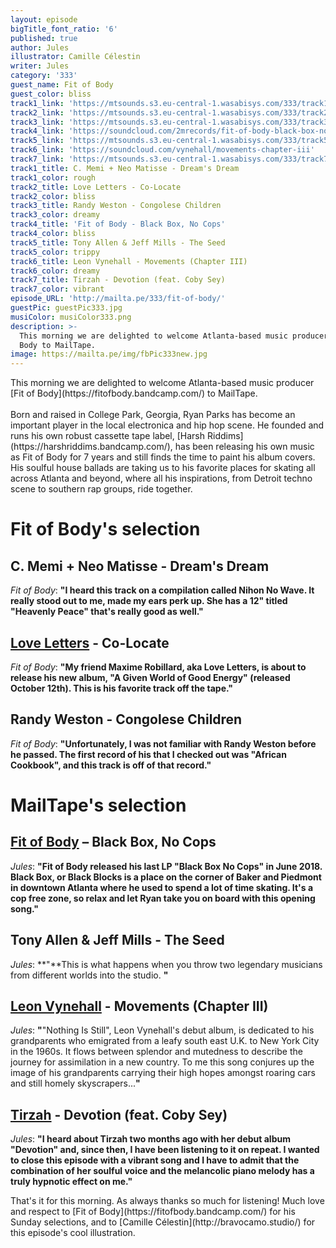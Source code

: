 ```yaml
---
layout: episode
bigTitle_font_ratio: '6'
published: true
author: Jules
illustrator: Camille Célestin
writer: Jules
category: '333'
guest_name: Fit of Body
guest_color: bliss
track1_link: 'https://mtsounds.s3.eu-central-1.wasabisys.com/333/track1.mp3'
track2_link: 'https://mtsounds.s3.eu-central-1.wasabisys.com/333/track2.mp3'
track3_link: 'https://mtsounds.s3.eu-central-1.wasabisys.com/333/track3.mp3'
track4_link: 'https://soundcloud.com/2mrecords/fit-of-body-black-box-no-cops-2mr-037'
track5_link: 'https://mtsounds.s3.eu-central-1.wasabisys.com/333/track5.mp3'
track6_link: 'https://soundcloud.com/vynehall/movements-chapter-iii'
track7_link: 'https://mtsounds.s3.eu-central-1.wasabisys.com/333/track7.mp3'
track1_title: C. Memi + Neo Matisse - Dream's Dream
track1_color: rough
track2_title: Love Letters - Co-Locate
track2_color: bliss
track3_title: Randy Weston - Congolese Children
track3_color: dreamy
track4_title: 'Fit of Body - Black Box, No Cops'
track4_color: bliss
track5_title: Tony Allen & Jeff Mills - The Seed
track5_color: trippy
track6_title: Leon Vynehall - Movements (Chapter III)
track6_color: dreamy
track7_title: Tirzah - Devotion (feat. Coby Sey)
track7_color: vibrant
episode_URL: 'http://mailta.pe/333/fit-of-body/'
guestPic: guestPic333.jpg
musiColor: musiColor333.png
description: >-
  This morning we are delighted to welcome Atlanta-based music producer Fit of
  Body to MailTape.
image: https://mailta.pe/img/fbPic333new.jpg
---
```

<p id="introduction">This morning we are delighted to welcome Atlanta-based music producer [Fit of Body](https://fitofbody.bandcamp.com/) to MailTape.
<br><br>
Born and raised in College Park, Georgia, Ryan Parks has become an important player in the local electronica and hip hop scene. He founded and runs his own robust cassette tape label, [Harsh Riddims](https://harshriddims.bandcamp.com/), has been releasing his own music as Fit of Body for 7 years and still finds the time to paint his album covers. His soulful house ballads are taking us to his favorite places for skating all across Atlanta and beyond, where all his inspirations, from Detroit techno scene to southern rap groups, ride together.
</p>


# Fit of Body's selection

## C. Memi + Neo Matisse - Dream's Dream
_Fit of Body_: **"**I heard this track on a compilation called Nihon No Wave. It really stood out to me, made my ears perk up. She has a 12" titled "Heavenly Peace" that's really good as well.**"**

## [Love Letters](https://lovelettersmusic.bandcamp.com/releases) - Co-Locate
_Fit of Body_: **"**My friend Maxime Robillard, aka Love Letters, is about to release his new album, "A Given World of Good Energy" (released October 12th). This is his favorite track off the tape.**"**

## Randy Weston - Congolese Children
_Fit of Body_: **"**Unfortunately, I was not familiar with Randy Weston before he passed. The first record of his that I checked out was "African Cookbook", and this track is off of that record.**"**


# MailTape's selection

## [Fit of Body](https://fitofbody.bandcamp.com/) – Black Box, No Cops
_Jules_: **"**Fit of Body released his last LP "Black Box No Cops" in June 2018. Black Box, or Black Blocks is a place on the corner of Baker and Piedmont in downtown Atlanta where he used to spend a lot of time skating. It's a cop free zone, so relax and let Ryan take you on board with this opening song.**"**

## Tony Allen & Jeff Mills - The Seed
_Jules_: **"**This is what happens when you throw two legendary musicians from different worlds into the studio. **"**

## [Leon Vynehall](https://leonvynehall.bandcamp.com/) - Movements (Chapter III)
_Jules_: **"**"Nothing Is Still", Leon Vynehall's debut album, is dedicated to his grandparents who emigrated from a leafy south east U.K. to New York City in the 1960s. It flows between splendor and mutedness to describe the journey for assimilation in a new country. To me this song conjures up the image of his grandparents carrying their high hopes amongst roaring cars and still homely skyscrapers...**"**

## [Tirzah](https://tirzah.bandcamp.com/) - Devotion (feat. Coby Sey)
_Jules_: **"**I  heard about Tirzah two months ago with her debut album "Devotion" and, since then, I have been listening to it on repeat. I wanted to close this episode with a vibrant song and I have to admit that the combination of her soulful voice and the melancolic piano melody has a truly hypnotic effect on me.**"**


<p id="outroduction">That's it for this morning. As always thanks so much for listening! Much love and respect to [Fit of Body](https://fitofbody.bandcamp.com/) for his Sunday selections, and to [Camille Célestin](http://bravocamo.studio/) for this episode's cool illustration.</p>
